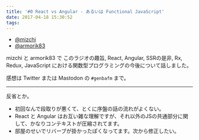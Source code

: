 ```yaml
---
title: '#0 React vs Angular - あるいは Functional JavaScript'
date: 2017-04-18 15:30:52
tags:
---
```


<amp-audio>
  <source type="audio/mpeg" src="https://s3-ap-northeast-1.amazonaws.com/genbafm/genba-fm-0.mp3">
</amp-audio>

- [@mizchi](https://twitter.com/mizchi)
- [@armorik83](https://twitter.com/armorik83)

mizchi と armorik83 で このラジオの趣旨, React, Angular, SSRの是非, Rx, Redux, JavaScript における関数型プログラミングの今後について話しました。

感想は Twitter または Mastodon の `#genbafm` まで。

---

反省とか。

- 初回なんで段取りが悪くて、とくに序盤の話の流れがよくない。
- React と Angular はお互い雑な理解ですが、それ以外のJSの共通部分に関して、かなりコンテキストが圧縮されてます。
- 部屋のせいでリバーブが掛かったぽくなってます。次から修正したい。

